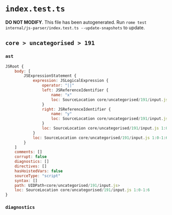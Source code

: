 # `index.test.ts`

**DO NOT MODIFY**. This file has been autogenerated. Run `rome test internal/js-parser/index.test.ts --update-snapshots` to update.

## `core > uncategorised > 191`

### `ast`

```javascript
JSRoot {
	body: [
		JSExpressionStatement {
			expression: JSLogicalExpression {
				operator: "||"
				left: JSReferenceIdentifier {
					name: "x"
					loc: SourceLocation core/uncategorised/191/input.js 1:0-1:1 (x)
				}
				right: JSReferenceIdentifier {
					name: "y"
					loc: SourceLocation core/uncategorised/191/input.js 1:5-1:6 (y)
				}
				loc: SourceLocation core/uncategorised/191/input.js 1:0-1:6
			}
			loc: SourceLocation core/uncategorised/191/input.js 1:0-1:6
		}
	]
	comments: []
	corrupt: false
	diagnostics: []
	directives: []
	hasHoistedVars: false
	sourceType: "script"
	syntax: []
	path: UIDPath<core/uncategorised/191/input.js>
	loc: SourceLocation core/uncategorised/191/input.js 1:0-1:6
}
```

### `diagnostics`

```

```
